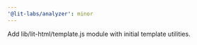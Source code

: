 ```yaml
---
'@lit-labs/analyzer': minor
---
```


Add lib/lit-html/template.js module with initial template utilities.
